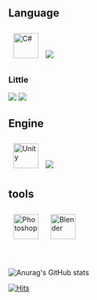 

<h2>Language</h2>
<div align>
<img style="margin: 10px" src="https://profilinator.rishav.dev/skills-assets/csharp-original.svg" alt="C#" height="50" />
<img src="https://img.shields.io/badge/C%23-8B00FF?style=-square&logo=Csharp#&logoColor=white"/>
</>

<h3>Little</h3>
<div align>
<img src="https://img.shields.io/badge/C-8B00FF?style=-square&logo=C#&logoColor=white"/>
 <img src = "https://img.shields.io/badge/java-8B00FF?style=-square&logo=java#&logoColor=white"/>
</>


<div align>
<h2>Engine</h2>
<img style="margin: 10px" src="https://profilinator.rishav.dev/skills-assets/unity.png" alt="Unity" height="50" />
<img src="https://img.shields.io/badge/Unity-000000?style=-square&logo=Unity#&logoColor=black" />
</>

<h2>tools</h2>
<img style="margin: 10px" src="https://profilinator.rishav.dev/skills-assets/photoshop-plain.svg" alt="Photoshop" height="50" /> 
<img style="margin: 10px" src="https://profilinator.rishav.dev/skills-assets/blender_community_badge_white.svg" alt="Blender" height="50" /> 
<br>
<br>
<br> 




![Anurag's GitHub stats](https://github-readme-stats.vercel.app/api?username=Jpierrot&show_icons=true&theme=radical)



 [![Hits](https://hits.seeyoufarm.com/api/count/incr/badge.svg?url=https%3A%2F%2Fgithub.com%2Fzzsza)](https://hits.seeyoufarm.com)
<!--
**Jpierrot/Jpierrot** is a ✨ _special_ ✨ repository because its `README.md` (this file) appears on your GitHub profile.

Here are some ideas to get you started:

- 🔭 I’m currently working on ...
- 🌱 I’m currently learning ...
- 👯 I’m looking to collaborate on ...
- 🤔 I’m looking for help with ...
- 💬 Ask me about ...
- 📫 How to reach me: ...
- 😄 Pronouns: ...
- ⚡ Fun fact: ...
-->
